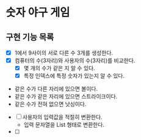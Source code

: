 # 숫자 야구 게임

## 구현 기능 목록

- [x] 1에서 9사이의 서로 다른 수 3개를 생성한다.
- [x] 컴퓨터의 수(3자리)와 사용자의 수(3자리)를 비교한다.
  - [x] 몇 개의 수가 같은 지 알 수 있다.
  - [x] 특정 인덱스에 특정 숫자가 있는지 알 수 있다.
- 같은 수가 다른 자리에 있으면 볼이다.
- 같은 수가 같은 자리에 있으면 스트라이크이다.
- 같은 수가 전혀 없으면 낫싱이다.

- [ ] 사용자의 입력값을 적절히 변환한다.
  - 입력 문자열을 List<Integer> 형태로 변환한다.
- [ ] 